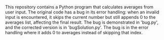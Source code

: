 This repository contains a Python program that calculates averages from user input. The original code has a bug in its error handling: when an invalid input is encountered, it skips the current number but still appends 0 to the averages list, affecting the final result. The bug is demonstrated in 'bug.py', and the corrected version is in 'bugSolution.py'. The bug is in the error handling where it adds 0 to averages instead of skipping that index.